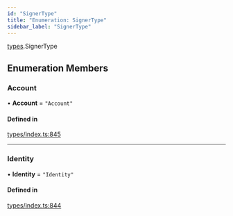 ```yaml
---
id: "SignerType"
title: "Enumeration: SignerType"
sidebar_label: "SignerType"
---
```


[types](../../../modules/Types/Types.md).SignerType

## Enumeration Members

### Account

• **Account** = ``"Account"``

#### Defined in

[types/index.ts:845](https://github.com/PolymeshAssociation/polymesh-sdk/blob/d4e2c127f/src/types/index.ts#L845)

___

### Identity

• **Identity** = ``"Identity"``

#### Defined in

[types/index.ts:844](https://github.com/PolymeshAssociation/polymesh-sdk/blob/d4e2c127f/src/types/index.ts#L844)
